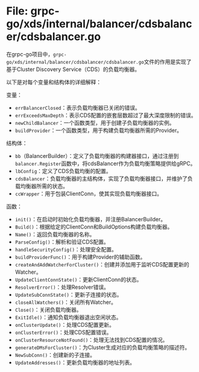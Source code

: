# File: grpc-go/xds/internal/balancer/cdsbalancer/cdsbalancer.go

在grpc-go项目中，`grpc-go/xds/internal/balancer/cdsbalancer/cdsbalancer.go`文件的作用是实现了基于Cluster Discovery Service（CDS）的负载均衡器。

以下是对每个变量和结构体的详细解释：

变量：
- `errBalancerClosed`：表示负载均衡器已关闭的错误。
- `errExceedsMaxDepth`：表示CDS配置的嵌套层数超过了最大深度限制的错误。
- `newChildBalancer`：一个函数类型，用于创建子负载均衡器的实例。
- `buildProvider`：一个函数类型，用于构建负载均衡器所需的Provider。

结构体：
- `bb`（BalancerBuilder）：定义了负载均衡器的构建器接口，通过注册到`balancer.Register`函数中，将cdsBalancer作为负载均衡策略提供给gRPC。
- `lbConfig`：定义了CDS负载均衡的配置。
- `cdsBalancer`：负载均衡器的主结构体，实现了负载均衡器接口，并维护了负载均衡器所需的状态。
- `ccWrapper`：用于包装ClientConn，使其实现负载均衡器接口。

函数：
- `init()`：在启动时初始化负载均衡器，并注册BalancerBuilder。
- `Build()`：根据给定的ClientConn和BuildOptions构建负载均衡器。
- `Name()`：返回负载均衡器的名称。
- `ParseConfig()`：解析和验证CDS配置。
- `handleSecurityConfig()`：处理安全配置。
- `buildProviderFunc()`：用于构建Provider的辅助函数。
- `createAndAddWatcherForCluster()`：创建并添加用于监听CDS配置更新的Watcher。
- `UpdateClientConnState()`：更新ClientConn的状态。
- `ResolverError()`：处理Resolver错误。
- `UpdateSubConnState()`：更新子连接的状态。
- `closeAllWatchers()`：关闭所有Watcher。
- `Close()`：关闭负载均衡器。
- `ExitIdle()`：通知负载均衡器退出空闲状态。
- `onClusterUpdate()`：处理CDS配置更新。
- `onClusterError()`：处理CDS配置错误。
- `onClusterResourceNotFound()`：处理无法找到CDS配置的情况。
- `generateDMsForCluster()`：为Cluster生成对应的负载均衡策略的描述符。
- `NewSubConn()`：创建新的子连接。
- `UpdateAddresses()`：更新负载均衡器的地址列表。

